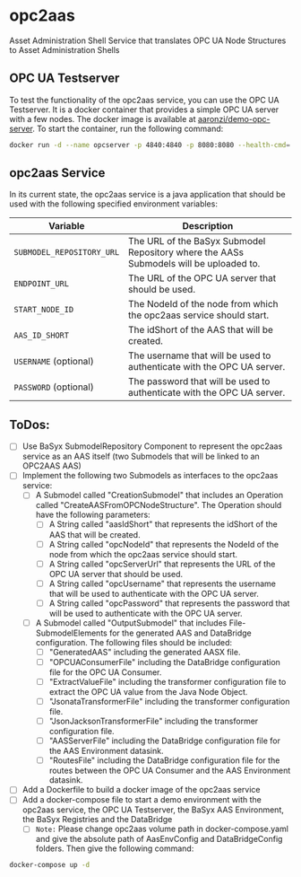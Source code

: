 # opc2aas
Asset Administration Shell Service that translates OPC UA Node Structures to Asset Administration Shells

## OPC UA Testserver

To test the functionality of the opc2aas service, you can use the OPC UA Testserver. It is a docker container that provides a simple OPC UA server with a few nodes. The docker image is available at [aaronzi/demo-opc-server](https://hub.docker.com/r/aaronzi/demo-opc-server).
To start the container, run the following command:

```bash
docker run -d --name opcserver -p 4840:4840 -p 8080:8080 --health-cmd='curl -f http://localhost:8080/health || exit 1' --health-interval=10s --health-timeout=5s --health-retries=3 --restart always aaronzi/demo-opc-server:v1.0.0
```

## opc2aas Service

In its current state, the opc2aas service is a java application that should be used with the following specified environment variables:

| Variable                  | Description                                                                            |
|---------------------------|----------------------------------------------------------------------------------------|
| `SUBMODEL_REPOSITORY_URL` | The URL of the BaSyx Submodel Repository where the AASs Submodels will be uploaded to. |
| `ENDPOINT_URL`            | The URL of the OPC UA server that should be used.                                      |
| `START_NODE_ID`           | The NodeId of the node from which the opc2aas service should start.                    |
| `AAS_ID_SHORT`            | The idShort of the AAS that will be created.                                           |
| `USERNAME` (optional)     | The username that will be used to authenticate with the OPC UA server.                 |
| `PASSWORD` (optional)     | The password that will be used to authenticate with the OPC UA server.                 |

## ToDos:

- [ ] Use BaSyx SubmodelRepository Component to represent the opc2aas service as an AAS itself (two Submodels that will be linked to an OPC2AAS AAS)
- [ ] Implement the following two Submodels as interfaces to the opc2aas service:
  - [ ] A Submodel called "CreationSubmodel" that includes an Operation called "CreateAASFromOPCNodeStructure". The Operation should have the following parameters:
    - [ ] A String called "aasIdShort" that represents the idShort of the AAS that will be created.
    - [ ] A String called "opcNodeId" that represents the NodeId of the node from which the opc2aas service should start.
    - [ ] A String called "opcServerUrl" that represents the URL of the OPC UA server that should be used.
    - [ ] A String called "opcUsername" that represents the username that will be used to authenticate with the OPC UA server.
    - [ ] A String called "opcPassword" that represents the password that will be used to authenticate with the OPC UA server.
  - [ ] A Submodel called "OutputSubmodel" that includes File-SubmodelElements for the generated AAS and DataBridge configuration. The following files should be included:
    - [ ] "GeneratedAAS" including the generated AASX file.
    - [ ] "OPCUAConsumerFile" including the DataBridge configuration file for the OPC UA Consumer.
    - [ ] "ExtractValueFile" including the transformer configuration file to extract the OPC UA value from the Java Node Object.
    - [ ] "JsonataTransformerFile" including the transformer configuration file.
    - [ ] "JsonJacksonTransformerFile" including the transformer configuration file.
    - [ ] "AASServerFile" including the DataBridge configuration file for the AAS Environment datasink.
    - [ ] "RoutesFile" including the DataBridge configuration file for the routes between the OPC UA Consumer and the AAS Environment datasink.
- [ ] Add a Dockerfile to build a docker image of the opc2aas service
- [ ] Add a docker-compose file to start a demo environment with the opc2aas service, the OPC UA Testserver, the BaSyx AAS Environment, the BaSyx Registries and the DataBridge
  - [ ] `Note:` Please change opc2aas volume path in docker-compose.yaml and give the absolute path of AasEnvConfig and DataBridgeConfig folders. Then give the following command:
```bash
docker-compose up -d
```
